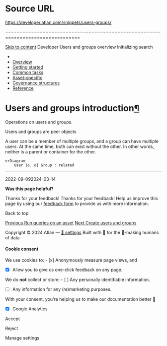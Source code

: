 # Source URL
https://developer.atlan.com/snippets/users-groups/

================================================================================

<!--
canonical: https://developer.atlan.com/snippets/users-groups/
meta-content-security-policy: object-src 'none'; base-uri 'self'; manifest-src 'self'; media-src 'self';
meta-description: Learn about operations on users and groups in Atlan.
meta-generator: mkdocs-1.6.1, mkdocs-material-9.6.14
meta-og-description: Learn about operations on users and groups in Atlan.
meta-og-image: https://developer.atlan.com/assets/images/social/snippets/users-groups/index.png
meta-og-image-height: 630
meta-og-image-type: image/png
meta-og-image-width: 1200
meta-og-title: Users and groups overview - Developer
meta-og-type: website
meta-og-url: https://developer.atlan.com/snippets/users-groups/
meta-twitter:card: summary_large_image
meta-twitter:description: Learn about operations on users and groups in Atlan.
meta-twitter:image: https://developer.atlan.com/assets/images/social/snippets/users-groups/index.png
meta-twitter:title: Users and groups overview - Developer
meta-viewport: width=device-width,initial-scale=1
title: Users and groups overview - Developer
-->

[Skip to content](#users-and-groups-introduction) Developer Users and groups overview Initializing search 

* 
* [Overview](../..)
* [Getting started](../../getting-started/)
* [Common tasks](../)
* [Asset\-specific](../../patterns/)
* [Governance structures](../../governance/)
* [Reference](../../reference/)

Users and groups introduction[¶](#users-and-groups-introduction "Permanent link")
=================================================================================

Operations on users and groups.

Users and groups are peer objects

A user can be a member of multiple groups, and a group can have multiple users. At the same time, both can exist without the other. In other words, neither is a parent or container for the other.

```
erDiagram
    User }o..o{ Group : related
```

---

2022\-09\-092024\-03\-14

**Was this page helpful?**

Thanks for your feedback! Thanks for your feedback! Help us improve this page by using our [feedback form](https://docs.google.com/forms/d/e/1FAIpQLScfoq7vqEn8S4QvN0ehPp0MRy6WYK5x-okJDqD69lHgoPPWtg/viewform?usp=pp_url&entry.1800719315=/snippets/users-groups/) to provide us with more information. 

Back to top

[Previous Run queries on an asset](../access/queries/) [Next Create users and groups](create/) 

Copyright © 2024 Atlan — [🍪 settings](#__consent) 
Built with 💙 for the 🤖\-making humans of data 

#### Cookie consent

We use cookies to: - [x] Anonymously measure page views, and
- [x] Allow you to give us one\-click feedback on any page.

 We do **not** collect or store: - [ ] Any personally identifiable information.
- [ ] Any information for any (re)marketing purposes.

 With your consent, you're helping us to make our documentation better 💙

- [x] Google Analytics

Accept

Reject

Manage settings

